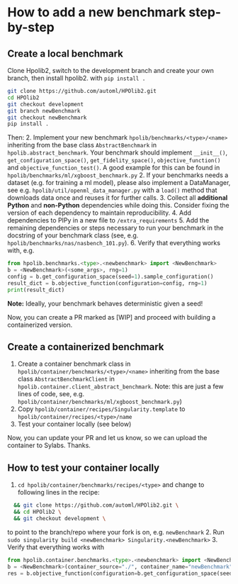 # How to add a new benchmark step-by-step

## Create a local benchmark

Clone Hpolib2, switch to the development branch and create your own branch, then install hpolib2. 
with `pip install .`
```bash
git clone https://github.com/automl/HPOlib2.git
cd HPOlib2
git checkout development
git branch newBenchmark
git checkout newBenchmark
pip install .
```

Then: 
  2. Implement your new benchmark `hpolib/benchmarks/<type>/<name>` inheriting from the base class 
  `AbstractBenchmark` in `hpolib.abstract_benchmark`. Your benchmark should implement `__init__()`, 
  `get_configuration_space()`, `get_fidelity_space()`, `objective_function()` and `objective_function_test()`.
  A good example for this can be found in `hpolib/benchmarks/ml/xgboost_benchmark.py`
  2. If your benchmarks needs a dataset (e.g. for training a ml model), please also implement a DataManager, see e.g.
   `hpolib/util/openml_data_manager.py` with a `load()` method that downloads data once and reuses it for further calls.
  3. Collect all **additional Python** and **non-Python** dependencies while doing this. 
  Consider fixing the version of each dependency to maintain reproducibility.
  4. Add dependencies to PIPy in a new file to `/extra_requirements`
  5. Add the remaining dependencies or steps necessary to run your benchmark in the docstring of your benchmark class
    (see, e.g. `hpolib/benchmarks/nas/nasbench_101.py`).
  6. Verify that everything works with, e.g.
```python
from hpolib.benchmarks.<type>.<newbenchmark> import <NewBenchmark>
b = <NewBenchmark>(<some_args>, rng=1)
config = b.get_configuration_space(seed=1).sample_configuration()
result_dict = b.objective_function(configuration=config, rng=1)
print(result_dict)
```

**Note:** Ideally, your benchmark behaves deterministic given a seed!

Now, you can create a PR marked as [WIP] and proceed with building a containerized version. 

## Create a containerized benchmark

  1. Create a container benchmark class in `hpolib/container/benchmarks/<type>/<name>` inheriting from the 
  base class `AbstractBenchmarkClient` in `hpolib.container.client_abstract_benchmark`. 
  Note: this are just a few lines of code, see, e.g. `hpolib/container/benchmarks/ml/xgboost_benchmark.py`)
  2. Copy `hpolib/container/recipes/Singularity.template` to  `hpolib/container/recipes/<type>/name`
  3. Test your container locally (see below)

Now, you can update your PR and let us know, so we can upload the container to Sylabs. Thanks.
  
## How to test your container locally

  1. `cd hpolib/container/benchmarks/recipes/<type>` and change to following lines in the recipe:
  ```bash
    && git clone https://github.com/automl/HPOlib2.git \
    && cd HPOlib2 \
    && git checkout development \
```
   to point to the branch/repo where your fork is on, e.g. `newBenchmark`
  2. Run `sudo singularity build <newBenchmark> Singularity.<newBenchmark>`
  3. Verify that everything works with
  ```python
from hpolib.container.benchmarks.<type>.<newbenchmark> import <NewBenchmark>
b = <NewBenchmark>(container_source="./", container_name="newBenchmark")
res = b.objective_function(configuration=b.get_configuration_space(seed=1).sample_configuration())
```